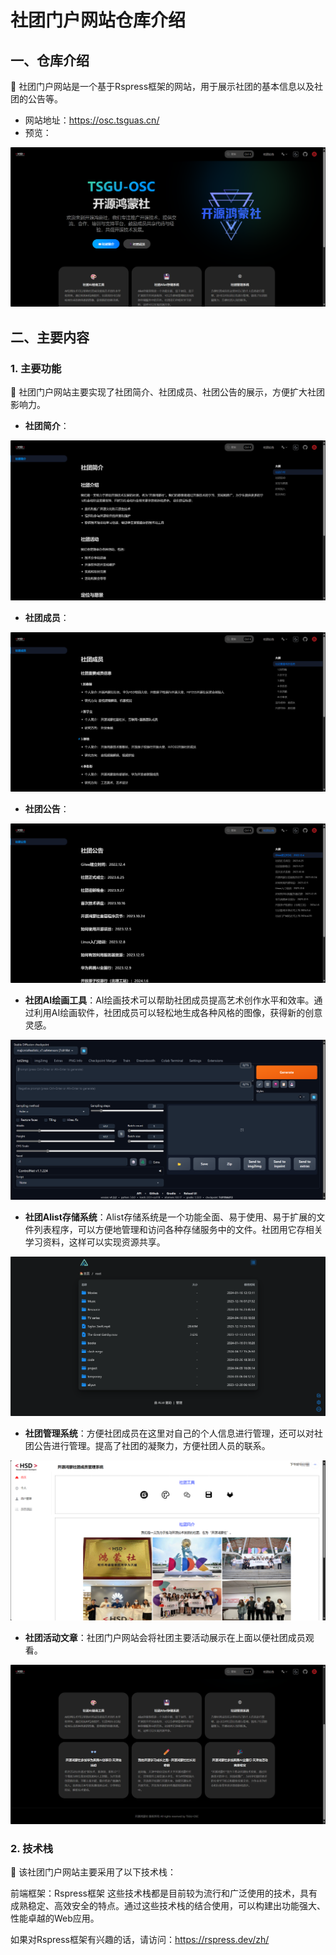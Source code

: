 # 社团门户网站仓库介绍
## 一、仓库介绍
📢 社团门户网站是一个基于Rspress框架的网站，用于展示社团的基本信息以及社团的公告等。

- 网站地址：https://osc.tsguas.cn/
- 预览：

![image-20240420162016450](./img/image-20240420162016450.png)

## 二、主要内容

### 1. 主要功能

🌟 社团门户网站主要实现了社团简介、社团成员、社团公告的展示，方便扩大社团影响力。

- **社团简介**：

![image-20240420172233037](./img/image-20240420172233037.png)

- **社团成员**：

![image-20240420172405023](./img/image-20240420172405023.png)

- **社团公告**：

![image-20240420172620308](./img/image-20240420172620308.png)

- **社团AI绘画工具**：AI绘画技术可以帮助社团成员提高艺术创作水平和效率。通过利用AI绘画软件，社团成员可以轻松地生成各种风格的图像，获得新的创意灵感。

![image-20240420165640075](./img/image-20240420165640075.png)

- **社团Alist存储系统**：Alist存储系统是一个功能全面、易于使用、易于扩展的文件列表程序，可以方便地管理和访问各种存储服务中的文件。社团用它存相关学习资料，这样可以实现资源共享。

![image-20240420171512798](./img/image-20240420171512798.png)

- **社团管理系统**：方便社团成员在这里对自己的个人信息进行管理，还可以对社团公告进行管理。提高了社团的凝聚力，方便社团人员的联系。

![image-20240420171821190](./img/image-20240420171821190.png)

- **社团活动文章**：社团门户网站会将社团主要活动展示在上面以便社团成员观看。

![image-20240420164259293](./img/image-20240420164259293.png)



### 2. 技术栈
📖 该社团门户网站主要采用了以下技术栈：

前端框架：Rspress框架
这些技术栈都是目前较为流行和广泛使用的技术，具有成熟稳定、高效安全的特点。通过这些技术栈的结合使用，可以构建出功能强大、性能卓越的Web应用。

如果对Rspress框架有兴趣的话，请访问：https://rspress.dev/zh/